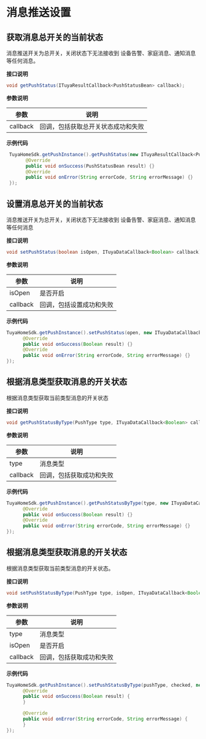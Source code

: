 # 消息推送设置

## 获取消息总开关的当前状态

消息推送开关为总开关，关闭状态下无法接收到 设备告警、家庭消息、通知消息 等任何消息。

**接口说明**

```java
void getPushStatus(ITuyaResultCallback<PushStatusBean> callback);
```

**参数说明**

| 参数     | 说明                               |
| -------- | ---------------------------------- |
| callback | 回调，包括获取总开关状态成功和失败 |

**示例代码**

```java
 TuyaHomeSdk.getPushInstance().getPushStatus(new ITuyaResultCallback<PushStatusBean>() {
       @Override
       public void onSuccess(PushStatusBean result) {}
       @Override
       public void onError(String errorCode, String errorMessage) {}
 });
```

## 设置消息总开关的当前状态

消息推送开关为总开关，关闭状态下无法接收到 设备告警、家庭消息、通知消息 等任何消息

**接口说明**

```java
void setPushStatus(boolean isOpen, ITuyaDataCallback<Boolean> callback);
```

**参数说明**

| 参数     | 说明                     |
| -------- | ------------------------ |
| isOpen   | 是否开启                 |
| callback | 回调，包括设置成功和失败 |

**示例代码**

```java
TuyaHomeSdk.getPushInstance().setPushStatus(open, new ITuyaDataCallback<Boolean>() {
      @Override
      public void onSuccess(Boolean result) {}
      @Override
      public void onError(String errorCode, String errorMessage) {}
});
```

## 根据消息类型获取消息的开关状态

根据消息类型获取当前类型消息的开关状态

**接口说明**

```java
void getPushStatusByType(PushType type, ITuyaDataCallback<Boolean> callback);
```

**参数说明**

| 参数     | 说明                     |
| -------- | ------------------------ |
| type     | 消息类型                 |
| callback | 回调，包括获取成功和失败 |

**示例代码**

```java
TuyaHomeSdk.getPushInstance().getPushStatusByType(type, new ITuyaDataCallback<Boolean>() {
      @Override
      public void onSuccess(Boolean result) {}
      @Override
      public void onError(String errorCode, String errorMessage) {}
});
```

## 根据消息类型获取消息的开关状态

根据消息类型获取当前类型消息的开关状态。

**接口说明**

```java
void setPushStatusByType(PushType type, isOpen, ITuyaDataCallback<Boolean> callback);
```

**参数说明**

| 参数     | 说明                     |
| -------- | ------------------------ |
| type     | 消息类型                 |
| isOpen   | 是否开启                 |
| callback | 回调，包括获取成功和失败 |

**示例代码**

```java
TuyaHomeSdk.getPushInstance().setPushStatusByType(pushType, checked, new ITuyaDataCallback<Boolean>() {
      @Override
      public void onSuccess(Boolean result) {
      }

      @Override
      public void onError(String errorCode, String errorMessage) {
      }
});
```